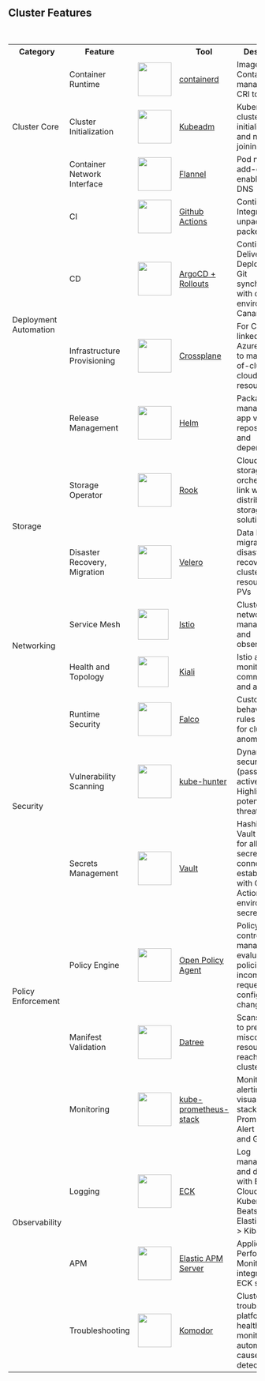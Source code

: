 
## Cluster Features
<br> 
<table>
    <tr>
        <th>Category</th>
        <th>Feature</th>
        <th></th>
        <th>Tool</th>
        <th>Description</th>
    </tr>
    <tr>
        <td rowspan="3">Cluster Core</td>
        <td>Container Runtime</td>
        <td><img width="68" src="https://cncf-branding.netlify.app/img/projects/containerd/stacked/black/containerd-stacked-black.png"></td>
        <td><a href="https://containerd.io/">containerd</a></td>
        <td>Image and Container management, CRI tool</td>
    </tr>
    <tr>
        <td>Cluster Initialization</td>
        <td><img width="68" src="https://user-images.githubusercontent.com/22591623/59856252-74656b00-936e-11e9-8dd9-d6092845981b.png"></td>
        <td><a href="https://kubernetes.io/docs/reference/setup-tools/kubeadm/">Kubeadm</a></td>
        <td>Kubernetes cluster setup, initialization and node joining</td>
    </tr>
    <tr>
        <td>Container Network Interface</td>
        <td><img width="68" src="https://avatars.githubusercontent.com/u/78555908?s=280&v=4"></td>
        <td><a href="https://github.com/flannel-io/flannel">Flannel</a></td>
        <td>Pod network add-on, enables cluster DNS</td>
    </tr>
    <tr>
        <td rowspan="4">Deployment Automation</td>
        <td>CI</td>
        <td><img width="68" src="https://avatars.githubusercontent.com/u/44036562?s=200&v=4)"></td>
        <td><a href=https://github.com/features/actions>Github Actions</a></td>
        <td>Continuous Integration - unpacked and packed testing</td>
    </tr>
    <tr>
        <td>CD</td>
        <td><img width="68" src="https://cncf-branding.netlify.app/img/projects/argo/icon/color/argo-icon-color.svg"></td>
        <td><a href="https://argoproj.github.io/cd">ArgoCD + Rollouts</a></td>
        <td>Continuous Delivery and Deployment - Git synchronised with cluster environments. Canary rollouts</td>
    </tr>
    <tr>
        <td>Infrastructure Provisioning</td>
        <td><img width="68" src="https://cncf-branding.netlify.app/img/projects/crossplane/icon/color/crossplane-icon-color.png"></td>
        <td><a href="https://www.crossplane.io/">Crossplane</a></td>
        <td>For CRDs and linked with Azure provider to manage out-of-cluster cloud resources</td>
    </tr>
    <tr>
        <td>Release Management</td>
        <td><img width="68" src="https://cncf-branding.netlify.app/img/projects/helm/icon/color/helm-icon-color.png"></td>
        <td><a href="https://helm.sh/">Helm</a></td>
        <td>Package management - app versioning, repositories and dependencies</td>
    </tr>
    <tr>
        <td rowspan="2">Storage</td>
        <td>Storage Operator</td>
        <td><img width="68" src="https://cncf-branding.netlify.app/img/projects/rook/icon/color/rook-icon-color.png"></td>
        <td><a href="https://rook.io/">Rook</a></td>
        <td>Cloud native storage orchestrator - link with distributed storage solution</td>
    </tr>
    <tr>
        <td>Disaster Recovery, Migration</td>
        <td><img width="68" src="https://velero.io/img/Velero.svg"></td>
        <td><a href="https://velero.io/">Velero</a></td>
        <td>Data backups, migration and disaster recovery for cluster resources and PVs</td>
    </tr>
    <tr>
        <td rowspan="2">Networking</td>
        <td>Service Mesh</td>
        <td><img width="62" src="https://upload.wikimedia.org/wikipedia/commons/thumb/a/a1/Istio-bluelogo-nobackground-unframed.svg/1365px-Istio-bluelogo-nobackground-unframed.svg.png"></td>
        <td><a href="https://istio.io/">Istio</a></td>
        <td>Cluster networking management and observability</td>
    </tr>
    <tr>
        <td>Health and Topology</td>
        <td><img width="62" src="https://s3.amazonaws.com/media-p.slid.es/uploads/671898/images/6136934/kiali_logo_1color_013144_1280px.svg"></td>
        <td><a href="https://kiali.io/">Kiali</a></td>
        <td>Istio add on to monitor service communication and availability</td>
    </tr>
    <tr>
        <td rowspan="3">Security</td>
        <td>Runtime Security</td>
        <td><img width="68" src="https://cncf-branding.netlify.app/img/projects/falco/stacked/color/falco-stacked-color.png"></td>
        <td><a href="https://falco.org/">Falco</a></td>
        <td>Custom behavioral rules and alerts for cluster anomalies</td>
    </tr>
    <tr>
        <td>Vulnerability Scanning</td>
        <td><img width="68" src="https://api.civo.com/k3s-marketplace/kube-hunter.png"></td>
        <td><a href="https://github.com/aquasecurity/kube-hunter">kube-hunter</a></td>
        <td>Dynamic security tests (passive and active). Highlights potential threats </td>
    </tr>
    <tr>
        <td>Secrets Management</td>
        <td><img width="68" src="https://www.nicepng.com/png/full/827-8272881_vault-logo-black-and-white-hashicorp-vault-logo.png"></td>
        <td><a href="https://www.vaultproject.io/">Vault</a></td>
        <td>Hashicorp Vault cluster for all project secrets, connection established with Github Actions environment secrets</td>
    </tr>
    <tr>
        <td rowspan="2">Policy Enforcement</td>
        <td>Policy Engine</td>
        <td><img width="68" src="https://landscape.cncf.io/logos/open-policy-agent-opa.svg"></td>
        <td><a href="https://www.openpolicyagent.org/">Open Policy Agent</a></td>
        <td>Policy-based control - manages and evaluates policies against incoming requests and configuration changes</td>
    </tr>
    <tr>
        <td>Manifest Validation</td>
        <td><img width="68" src="https://assets-global.website-files.com/61c02e339c1199782326e3ce/61c02e339c1199792d26e436_datree__logo.svg"></td>
        <td><a href="https://www.datree.io/">Datree</a></td>
        <td>Scans configs to prevent misconfigured resources reaching cluster</td>
    </tr>
    <tr>
        <td rowspan="4">Observability</td>
        <td>Monitoring</td>
        <td><img width="68" src="https://artifacthub.io/image/0503add5-3fce-4b63-bbf3-b9f649512a86@1x"></td>
        <td><a href="https://artifacthub.io/packages/helm/prometheus-community/kube-prometheus-stack">kube-prometheus-stack</a></td>
        <td>Monitoring, alerting and visualisation stack including Prometheus, Alert Manager and Grafana</td>
    </tr>
    <tr>
        <td>Logging</td>
        <td><img width="68" src="https://seeklogo.com/images/E/elasticsearch-logo-C75C4578EC-seeklogo.com.png"></td>
        <td><a href="https://www.elastic.co/guide/en/cloud-on-k8s/2.8/k8s-quickstart.html">ECK</a></td>
        <td>Log management and delivery with Elastic Cloud on Kubernetes. Beats -> ElasticSearch -> Kibana</td>
    </tr>
    <tr>
        <td>APM</td>
        <td><img width="68" src="https://static-www.elastic.co/v3/assets/bltefdd0b53724fa2ce/blt5ceddec3c8f0ca55/5d082bb6877575d0584761ac/logo-apm-32-color.svg"></td>
        <td><a href="https://www.elastic.co/guide/en/cloud-on-k8s/2.8/k8s-apm-server.html">Elastic APM Server</a></td>
        <td>Application Performance Monitoring - integrated with ECK service</td>
    </tr>
    <tr>
        <td>Troubleshooting</td>
        <td><img width="68" src="https://lh5.googleusercontent.com/-hf9J6_pbnTk/AAAAAAAAAAI/AAAAAAAAAAA/-Ewgawd0NH4/s44-p-k-no-ns-nd/photo.jpg"></td>
        <td><a href="https://komodor.com/">Komodor</a></td>
        <td>Cluster troubleshooting platform - health monitoring and automated root cause detection</td>
    </tr>
    <!-- Add more rows for other tools -->
</table>
<br>
